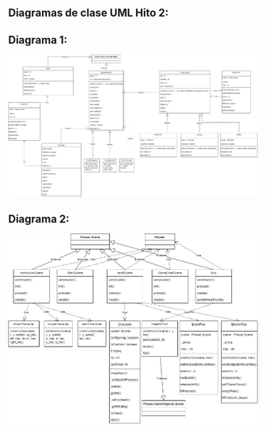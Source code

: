 ## Diagramas de clase UML Hito 2:

## Diagrama 1:
![alt text](https://raw.githubusercontent.com/Pabluskagamo/The-GamuSinner/main/documents/diagramas%20de%20clases/Diagrama1.png)


## Diagrama 2:
![alt text](https://raw.githubusercontent.com/Pabluskagamo/The-GamuSinner/main/documents/diagramas%20de%20clases/Diagrama2.png)
